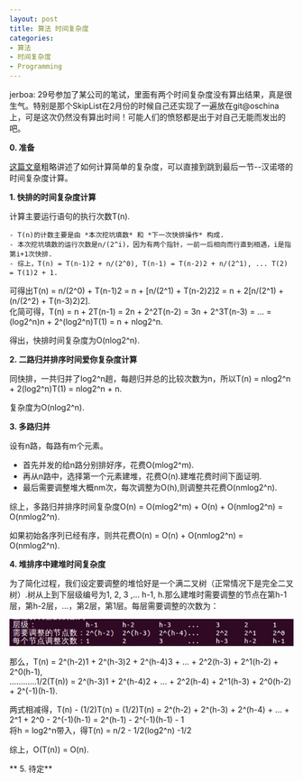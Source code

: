 ```yaml
---
layout: post
title: 算法 时间复杂度
categories:
- 算法
- 时间复杂度
- Programming
---
```


jerboa:
29号参加了某公司的笔试，里面有两个时间复杂度没有算出结果，真是很生气。特别是那个SkipList在2月份的时候自己还实现了一遍放在git@oschina上，可是这次仍然没有算出时间！可能人们的愤怒都是出于对自己无能而发出的吧。

**0. 准备**

[这篇文章](http://blog.csdn.net/hitwhylz/article/details/12374407)粗略讲述了如何计算简单的复杂度，可以直接到跳到最后一节--汉诺塔的时间复杂度计算。

**1. 快排的时间复杂度计算**

计算主要运行语句的执行次数T(n).

	- T(n)的计数主要是由 *本次挖坑填数* 和 *下一次快排操作* 构成.
	- 本次挖坑填数的运行次数是n/(2^i)，因为有两个指针，一前一后相向而行直到相遇，i是指第i+1次快排.
	- 综上，T(n) = T(n-1)2 + n/(2^0), T(n-1) = T(n-2)2 + n/(2^1), ... T(2) = T(1)2 + 1.

可得出T(n) = n/(2^0) + T(n-1)2 = n + [n/(2^1) + T(n-2)2]2 = n + 2[n/(2^1) + (n/(2^2) + T(n-3)2)2].  
化简可得，T(n) = n + 2T(n-1) = 2n + 2^2T(n-2) = 3n + 2^3T(n-3) = ... = (log2^n)n + 2^(log2^n)T(1) = n + nlog2^n.

得出，快排时间复杂度为O(nlog2^n).

**2. 二路归并排序时间爱你复杂度计算**

同快排，一共归并了log2^n趟，每趟归并总的比较次数为n，所以T(n) = nlog2^n + 2(log2^n)T(1) = nlog2^n + n.

复杂度为O(nlog2^n).

**3. 多路归并**

设有n路，每路有m个元素。
- 首先并发的给n路分别排好序，花费O(mlog2^m).
- 再从n路中，选择第一个元素建堆，花费O(n).建堆花费时间下面证明.
- 最后需要调整堆大概nm次，每次调整为O(h),则调整共花费O(nmlog2^n).

综上，多路归并排序时间复杂度O(n) = O(mlog2^m) + O(n) + O(nmlog2^n) = O(nmlog2^n).

如果初始各序列已经有序，则共花费O(n) = O(n) + O(nmlog2^n) = O(nmlog2^n).

**4. 堆排序中建堆时间复杂度**

为了简化过程，我们设定要调整的堆恰好是一个满二叉树（正常情况下是完全二叉树）.树从上到下层级编号为1, 2, 3 ,... h-1, h.那么建堆时需要调整的节点在第h-1层，第h-2层，...，第2层，第1层。每层需要调整的次数为：  

![](/images/2014-03-31-1.jpg)

那么，T(n) = 2^(h-2)1 + 2^(h-3)2 + 2^(h-4)3 + ... + 2^2(h-3) + 2^1(h-2) + 2^0(h-1),  
............1/2(T(n)) = 2^(h-3)1 + 2^(h-4)2 + ... + 2^2(h-4) + 2^1(h-3) + 2^0(h-2) + 2^(-1)(h-1).

两式相减得，T(n) - (1/2)T(n) = (1/2)T(n) = 2^(h-2) + 2^(h-3) + 2^(h-4) + ... + 2^1 + 2^0 - 2^(-1)(h-1) = 2^(h-1) - 2^(-1)(h-1) - 1  
将h = log2^n带入，得T(n) = n/2 - 1/2(log2^n) -1/2

综上，O(T(n)) = O(n).

** 5. 待定**

